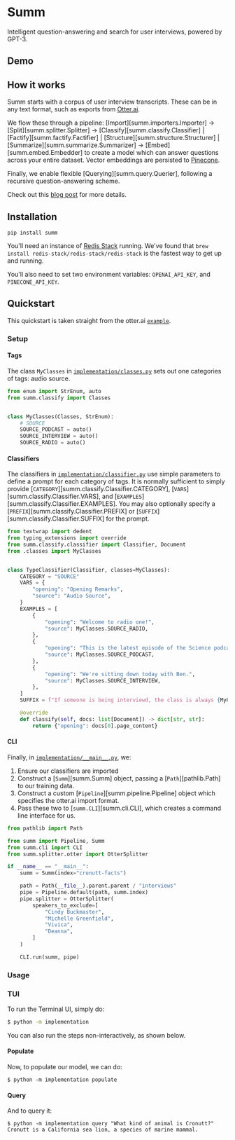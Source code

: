 # Summ

Intelligent question-answering and search for user interviews, powered by GPT-3.

## Demo

<script id="asciicast-V2G8wyEfucFcU2bSr6eOCWOfP" src="https://asciinema.org/a/V2G8wyEfucFcU2bSr6eOCWOfP.js" async></script>

## How it works

Summ starts with a corpus of user interview transcripts. These can be in any text format, such as exports from [Otter.ai](https://otter.ai).

We flow these through a pipeline:
[Import][summ.importers.Importer] -> [Split][summ.splitter.Splitter] -> [Classify][summ.classify.Classifier] | [Factify][summ.factify.Factifier] | [Structure][summ.structure.Structurer] | [Summarize][summ.summarize.Summarizer] -> [Embed][summ.embed.Embedder] to create a model which can answer questions across your entire dataset. Vector embeddings are persisted to [Pinecone](https://www.pinecone.io/).

Finally, we enable flexible [Querying][summ.query.Querier], following a recursive question-answering scheme.

Check out this [blog post](#) for more details.

## Installation

```console
pip install summ
```

You'll need an instance of [Redis Stack](https://redis.io/docs/stack/get-started/install/) running. We've found that `brew install redis-stack/redis-stack/redis-stack` is the fastest way to get up and running.

You'll also need to set two environment variables: `OPENAI_API_KEY`, and `PINECONE_API_KEY`.

## Quickstart

This quickstart is taken straight from the otter.ai [`example`](https://github.com/yasyf/summ/tree/main/examples/otter).


### Setup

#### Tags

The class `MyClasses` in [`implementation/classes.py`](https://github.com/yasyf/summ/tree/main/examples/otter/implementation/classes.py) sets out one categories of tags: audio source.

```python
from enum import StrEnum, auto
from summ.classify import Classes


class MyClasses(Classes, StrEnum):
    # SOURCE
    SOURCE_PODCAST = auto()
    SOURCE_INTERVIEW = auto()
    SOURCE_RADIO = auto()
```

#### Classifiers

The classifiers in [`implementation/classifier.py`](https://github.com/yasyf/summ/tree/main/examples/otter/implementation/classifier.py) use simple parameters to define a prompt for each category of tags. It is normally sufficient to simply provide [`CATEGORY`][summ.classify.Classifier.CATEGORY], [`VARS`][summ.classify.Classifier.VARS], and [`EXAMPLES`][summ.classify.Classifier.EXAMPLES]. You may also optionally specify a [`PREFIX`][summ.classify.Classifier.PREFIX] or [`SUFFIX`][summ.classify.Classifier.SUFFIX] for the prompt.

```python
from textwrap import dedent
from typing_extensions import override
from summ.classify.classifier import Classifier, Document
from .classes import MyClasses


class TypeClassifier(Classifier, classes=MyClasses):
    CATEGORY = "SOURCE"
    VARS = {
        "opening": "Opening Remarks",
        "source": "Audio Source",
    }
    EXAMPLES = [
        {
            "opening": "Welcome to radio one!",
            "source": MyClasses.SOURCE_RADIO,
        },
        {
            "opening": "This is the latest episode of the Science podcast.",
            "source": MyClasses.SOURCE_PODCAST,
        },
        {
            "opening": "We're sitting down today with Ben.",
            "source": MyClasses.SOURCE_INTERVIEW,
        },
    ]
    SUFFIX = f"If someone is being interviewd, the class is always {MyClasses.SOURCE_INTERVIEW}, even if the medium matches a different class."

    @override
    def classify(self, docs: list[Document]) -> dict[str, str]:
        return {"opening": docs[0].page_content}
```

#### CLI

Finally, in [`implementation/__main__.py`](https://github.com/yasyf/summ/tree/main/examples/otter/implementation/__main__.py), we:

1. Ensure our classifiers are imported
2. Construct a [`Summ`][summ.Summ] object, passing a [`Path`][pathlib.Path] to our training data.
3. Construct a custom [`Pipeline`][summ.pipeline.Pipeline] object which specifies the otter.ai import format.
4. Pass these two to [`summ.CLI`][summ.cli.CLI], which creates a command line interface for us.

```python
from pathlib import Path

from summ import Pipeline, Summ
from summ.cli import CLI
from summ.splitter.otter import OtterSplitter

if __name__ == "__main__":
    summ = Summ(index="cronutt-facts")

    path = Path(__file__).parent.parent / "interviews"
    pipe = Pipeline.default(path, summ.index)
    pipe.splitter = OtterSplitter(
        speakers_to_exclude=[
            "Cindy Buckmaster",
            "Michelle Greenfield",
            "Vivica",
            "Deanna",
        ]
    )

    CLI.run(summ, pipe)
```

### Usage

### TUI

To run the Terminal UI, simply do:

```bash
$ python -m implementation
```

You can also run the steps non-interactively, as shown below.

#### Populate

Now, to populate our model, we can do:

```console
$ python -m implementation populate
```

#### Query

And to query it:

```console
$ python -m implementation query "What kind of animal is Cronutt?"
Cronutt is a California sea lion, a species of marine mammal.
```
